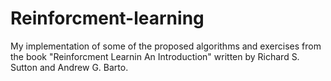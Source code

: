 # Reinforcment-learning


My implementation of some of the proposed algorithms and exercises from the book "Reinforcment Learnin An Introduction" written by Richard S. Sutton and Andrew G. Barto.
